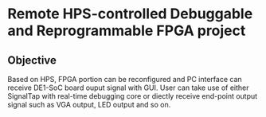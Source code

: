 # Remote HPS-controlled Debuggable and Reprogrammable FPGA project

## Objective

Based on HPS, FPGA portion can be reconfigured and PC interface can receive DE1-SoC board ouput signal with GUI. User can take use of either SignalTap with real-time debugging core or diectly receive end-point output signal such as VGA output, LED output and so on.
